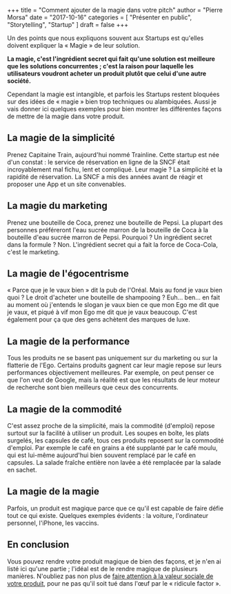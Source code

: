 +++
title      = "Comment ajouter de la magie dans votre pitch"
author     = "Pierre Morsa"
date       = "2017-10-16"
categories = [ "Présenter en public", "Storytelling", "Startup" ]
draft      = false
+++

Un des points que nous expliquons souvent aux Startups est qu'elles doivent expliquer la « Magie » de leur solution.

**La magie, c'est l'ingrédient secret qui fait qu'une solution est meilleure que les solutions concurrentes ; c'est la raison pour laquelle les utilisateurs voudront acheter un produit plutôt que celui d'une autre société.**

Cependant la magie est intangible, et parfois les Startups restent bloquées sur des idées de « magie » bien trop techniques ou alambiquées. Aussi je vais donner ici quelques exemples pour bien montrer les différentes façons de mettre de la magie dans votre produit.

## La magie de la simplicité
Prenez Capitaine Train, aujourd'hui nommé Trainline. Cette startup est née d'un constat : le service de réservation en ligne de la SNCF était incroyablement mal fichu, lent et compliqué. Leur magie ? La simplicité et la rapidité de réservation. La SNCF a mis des années avant de réagir et proposer une App et un site convenables.

## La magie du marketing
Prenez une bouteille de Coca, prenez une bouteille de Pepsi. La plupart des personnes préféreront l'eau sucrée marron de la bouteille de Coca à la bouteille d'eau sucrée marron de Pepsi. Pourquoi ? Un ingrédient secret dans la formule ? Non. L'ingrédient secret qui a fait la force de Coca-Cola, c'est le marketing.

## La magie de l'égocentrisme
« Parce que je le vaux bien » dit la pub de l'Oréal. Mais au fond je vaux bien quoi ? Le droit d'acheter une bouteille de shampooing ? Euh... ben... en fait au moment où j'entends le slogan je vaux bien ce que mon Ego me dit que je vaux, et piqué à vif mon Ego me dit que je vaux beaucoup. C'est également pour ça que des gens achètent des marques de luxe.

## La magie de la performance
Tous les produits ne se basent pas uniquement sur du marketing ou sur la flatterie de l'Ego. Certains produits gagnent car leur magie repose sur leurs performances objectivement meilleures. Par exemple, on peut penser ce que l'on veut de Google, mais la réalité est que les résultats de leur moteur de recherche sont bien meilleurs que ceux des concurrents.

## La magie de la commodité
C'est assez proche de la simplicité, mais la commodité (d'emploi) repose surtout sur la facilité à utiliser un produit. Les soupes en boîte, les plats surgelés, les capsules de café, tous ces produits reposent sur la commodité d'emploi. Par exemple le café en grains a été supplanté par le café moulu, qui  est lui-même aujourd'hui bien souvent remplacé par le café en capsules. La salade fraîche entière non lavée a été remplacée par la salade en sachet.

## La magie de la magie
Parfois, un produit est magique parce que ce qu'il est capable de faire défie tout ce qui existe. Quelques exemples évidents : la voiture, l'ordinateur personnel, l'iPhone, les vaccins.

## En conclusion
Vous pouvez rendre votre produit magique de bien des façons, et je n'en ai listé ici qu'une partie ; l'idéal est de le rendre magique de plusieurs manières. N'oubliez pas non plus de [faire attention à la valeur sociale de votre produit](/post/2017-09-11-valeur-sociale-des-produits-et-services/), pour ne pas qu'il soit tué dans l'œuf par le « ridicule factor ».

